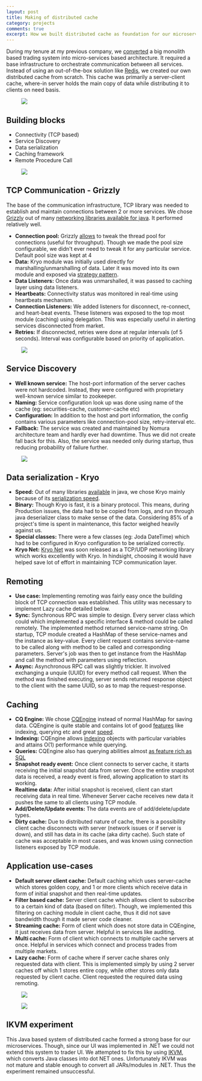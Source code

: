 ```yaml
---
layout: post
title: Making of distributed cache
category: projects
comments: true
excerpt: How we built distributed cache as foundation for our microservices architecture.
---
```


During my tenure at my previous company, we [converted]({{site.url}}/projects/accidental-microservices) a big monolith based trading system into micro-services based architecture. 
 It required a base infrastructure to orchestrate communication between all services. 
Instead of using an out-of-the-box solution like [Redis](https://redis.io), we created our own distributed 
cache from scratch. This cache was primarily a server-client cache, where-in server holds the main copy of data
while distributing it to clients on need basis. 

<figure>
    <a href="{{ site.url }}/images/blog/microservices.png"><img src="{{ site.url }}/images/blog/microservices.png"></a>
</figure>

## Building blocks

- Connectivity (TCP based)
- Service Discovery
- Data serialization
- Caching framework
- Remote Procedure Call

<figure>
    <a href="{{ site.url }}/images/blog/cache/cache_overview.jpg"><img src="{{ site.url }}/images/blog/cache/cache_overview.jpg"></a>
</figure>

## TCP Communication - Grizzly

The base of the communication infrastructure, TCP library was needed to establish and maintain connections
between 2 or more services. We chose [Grizzly](https://grizzly.java.net/) out of many [networking libraries available for java](https://github.com/Vedenin/useful-java-links#2-networking).
 It performed relatively well.

- **Connection pool:** Grizzly [allows](https://grizzly.java.net/coreconfig.html) to tweak the thread pool for connections (useful for throughput). 
Though we made the pool size configurable, we didn't ever need to tweak it for any particular service. Default pool size was kept at 4
- **Data:** Kryo module was initially used directly for marshalling/unmarshalling of data. Later it was moved into 
its own module and exposed via [strategy pattern](https://dzone.com/articles/design-patterns-strategy). 
- **Data Listeners:** Once data was unmarshalled, it was passed to caching layer using data listeners.  
- **Heartbeats:** Connectivity status was monitored in real-time using heartbeats mechanism. 
- **Connection Listeners:** We added listeners for disconnect, re-connect, and heart-beat events. These listeners
 was exposed to the top most module (caching) using delegation. This was especially useful in alerting services disconnected from market.
- **Retries:** If disconnected, retries were done at regular intervals (of 5 seconds). 
Interval was configurable based on priority of application.  

<figure>
    <a href="{{ site.url }}/images/blog/cache/cache_connectivity.jpg"><img src="{{ site.url }}/images/blog/cache/cache_connectivity.jpg"></a>
</figure>

## Service Discovery

- **Well known service:** The host-port information of the server caches were not hardcoded. Instead, they were configured with 
proprietary well-known service similar to zookeeper. 
- **Naming:** Service configuration look up was done using name of the cache (eg: securities-cache, customer-cache etc)
- **Configuration:** In addition to the host and port information, the config contains various parameters like connection-pool size,
retry-interval etc.
- **Fallback:** The service was created and maintained by Nomura architecture team and hardly ever had downtime. Thus
we did not create fall back for this. Also, the service was needed only during startup, thus reducing probability of failure further.

<figure>
    <a href="{{ site.url }}/images/blog/cache/cache_discovery.jpg"><img src="{{ site.url }}/images/blog/cache/cache_discovery.jpg"></a>
</figure>

## Data serialization - Kryo

- **Speed:** Out of many libraries [available](https://github.com/Vedenin/useful-java-links#serialization-and-io) in java, we chose Kryo mainly because 
of its [serialization speed](https://github.com/EsotericSoftware/kryo#benchmarks). 
- **Binary:** Though Kryo is fast, it is a binary protocol. This means, during Production issues, the data had to be copied from logs, and run through 
java deserializer class to make sense of the data. Considering 85% of a project's time is spent in maintenance, this factor weighed heavily
 against us. 
- **Special classes:** There were a few classes (eg: Joda DateTime) which had to be configured in Kryo configuration to be serialized correctly. 
- **Kryo Net:** [Kryo Net](https://github.com/EsotericSoftware/kryonet) was soon released as a TCP/UDP networking library which works excellently 
with Kryo. In hindsight, choosing it would have helped save lot of effort in maintaining TCP communication layer. 

## Remoting

- **Use case:** Implementing remoting was fairly easy once the building block of TCP connection was established. 
This utility was necessary to implement Lazy cache detailed below.
- **Sync:** Synchronous RPC was simple to design. Every server class which could which implemented a specific interface & method could be called remotely. 
The implemented method returned service-name string. On startup, TCP module created a HashMap of these service-names and the instance as key-value.
Every client request contains service-name to be called along with method to be called and corresponding parameters. 
Server's job was then to get instance from the HashMap and call the method with parameters using reflection. 
- **Async:** Asynchronous RPC call was slightly trickier. It involved exchanging a unquie (UUID) for every method call request. 
 When the method was finished executing, server sends returned response object to the client with the same UUID, so as 
   to map the request-response. 

## Caching

- **CQ Engine:** We chose [CQEngine](https://github.com/npgall/cqengine) instead of normal HashMap for saving data. CQEngine is
 quite stable and contains lot of good [features](https://github.com/npgall/cqengine#cqengine-overview) like indexing, querying etc and great [speed](https://dzone.com/articles/comparing-search-performance).  
- **Indexing:** CQEngine allows [indexing](https://github.com/npgall/cqengine#complete-example) objects with particular variables and attains O(1) performance while querying.
- **Queries:** CQEngine also has querying abilities almost [as feature rich as SQL](https://github.com/npgall/cqengine#string-based-queries-sql-and-cqn-dialects) 
- **Snapshot ready event:** Once client connects to server cache, it starts receiving the initial snapshot data from server. 
Once the entire snapshot data is received, a ready event is fired, allowing application to start its working.   
- **Realtime data:** After initial snapshot is received, client can start receiving data in real time. 
Whenever Server cache receives new data it pushes the same to all clients using TCP module. 
- **Add/Delete/Update events:** The data events are of add/delete/update types.
- **Dirty cache:** Due to distributed nature of cache, there is a possibility client cache disconnects with server (network issues or if server is down), 
and still has data in its cache (aka dirty cache). Such state of cache was acceptable in most cases, 
and was known using connection listeners exposed by TCP module. 

## Application use-cases 

- **Default server client cache:** Default caching which uses server-cache which stores golden copy, 
and 1 or more clients which receive data in form of initial snapshot and then real-time updates. 
- **Filter based cache:** Server client cache which allows client to subscribe to a certain kind of data (based on filter). 
Though, we implemented this filtering on caching module in client cache, thus it did not save bandwidth though it made server code cleaner.  
- **Streaming cache:** Form of client which does not store data in CQEngine, it just receives data from server. Helpful in services like auditing. 
- **Multi cache:** Form of client which connects to multiple cache servers at once. 
Helpful in services which connect and process trades from multiple markets.  
- **Lazy cache:** Form of cache where if server cache shares only requested data with client. This is implemented simply by
 using 2 server caches off which 1 stores entire copy, while other stores only data requested by client cache. 
  Client requested the required data using remoting. 

<figure>
    <a href="{{ site.url }}/images/blog/cache/multiclient_cache.jpg"><img src="{{ site.url }}/images/blog/cache/multiclient_cache.jpg"></a>
</figure>

<figure>
    <a href="{{ site.url }}/images/blog/cache/cache_lazy.jpg"><img src="{{ site.url }}/images/blog/cache/cache_lazy.jpg"></a>
</figure>


## IKVM experiment
 
This Java based system of distributed cache formed a strong base for our microservices. 
Though, since our UI was implemented in .NET we could not extend this system to trader UI. 
We attempted to fix this by using [IKVM](https://www.ikvm.net/), which converts Java classes into dot NET ones.
 Unfortunately IKVM was not mature and stable enough to convert all JARs/modules in .NET. Thus the experiment remained unsuccessful.

 

